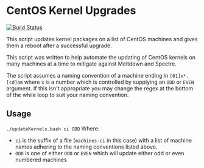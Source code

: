 CentOS Kernel Upgrades
======================

[![Build Status](https://travis-ci.org/ElvenSpellmaker/CentOSKernelUpdates.svg?branch=master)](https://travis-ci.org/ElvenSpellmaker/CentOSKernelUpdates)

This script updates kernel packages on a list of CentOS machines and gives them
a reboot after a successful upgrade.

This script was written to help automate the updating of CentOS kernels on many
machines at a time to mitigate against Meltdown and Spectre.

The script assumes a naming convention of a machine ending in `[01]x*.[cd]om`
where `x` is a number which is controlled by supplying an `ODD` or `EVEN`
argument.
If this isn't appropriate you may change the regex at the bottom of the while
loop to suit your naming convention.

## Usage
`./updateKernels.bash ci ODD`
Where:
 - `ci` is the suffix of a file (`machines-ci` in this case) with a list of
  machine names adhering to the naming conventions listed above.
 - `ODD` is one of either `ODD` or `EVEN` which will update either odd or even
  numbered machines
